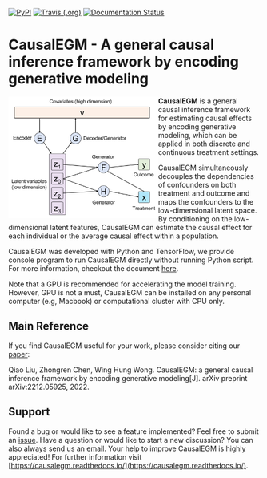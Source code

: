 [![PyPI](https://img.shields.io/pypi/v/CausalEGM)](https://pypi.org/project/CausalEGM/)
[![Travis (.org)](https://img.shields.io/travis/kimmo1019/CausalEGM)](https://app.travis-ci.com/github/kimmo1019/CausalEGM)
[![Documentation Status](https://readthedocs.org/projects/causalegm/badge/?version=latest)](https://causalegm.readthedocs.io)

CausalEGM - A general causal inference framework by encoding generative modeling
================================================================================

<img align="left" src="https://github.com/SUwonglab/CausalEGM/blob/main/model.jpg" width="300">
   
**CausalEGM** is a general causal inference framework for estimating causal effects by encoding generative modeling, which can be applied in both discrete and continuous treatment settings. 

CausalEGM simultaneously decouples the dependencies of confounders on both treatment and outcome and maps the confounders to the low-dimensional latent space. By conditioning on the low-dimensional latent features, CausalEGM can estimate the causal effect for each individual or the average causal effect within a population.

CausalEGM was developed with Python and TensorFlow, we provide console program to run CausalEGM directly without running Python script. For more information, checkout the document [here](https://causalegm.readthedocs.io/).

Note that a GPU is recommended for accelerating the model training. However, GPU is not a must, CausalEGM can be installed on any personal computer (e.g, Macbook) or computational cluster with CPU only.


## Main Reference

If you find CausalEGM useful for your work, please consider citing our [paper](https://arxiv.org/abs/2212.05925):

Qiao Liu, Zhongren Chen, Wing Hung Wong. CausalEGM: a general causal inference framework by encoding generative modeling[J]. arXiv preprint arXiv:2212.05925, 2022.

## Support

Found a bug or would like to see a feature implemented? Feel free to submit an [issue](https://github.com/SUwonglab/CausalEGM/issues/new/choose). Have a question or would like to start a new discussion? You can also always send us an [email](liuqiao@stanford.edu). Your help to improve CausalEGM is highly appreciated! For further information visit [https://causalegm.readthedocs.io/](https://causalegm.readthedocs.io/).

